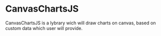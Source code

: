 CanvasChartsJS
==============
CanvasChartsJS is a lybrary wich will draw charts on canvas, based on custom data which user will provide.
